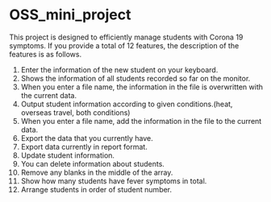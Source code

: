 # OSS_mini_project

This project is designed to efficiently manage students with Corona 19 symptoms.
If you provide a total of 12 features, the description of the features is as follows.


1. Enter the information of the new student on your keyboard.
2. Shows the information of all students recorded so far on the monitor.
3. When you enter a file name, the information in the file is overwritten with the current data.
4. Output student information according to given conditions.(heat, overseas travel, both conditions)
5. When you enter a file name, add the information in the file to the current data.
6. Export the data that you currently have.
7. Export data currently in report format.
8. Update student information.
9. You can delete information about students.
10. Remove any blanks in the middle of the array.
11. Show how many students have fever symptoms in total.
12. Arrange students in order of student number.
